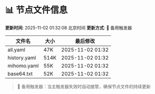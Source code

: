 # 📊 节点文件信息

**更新时间**: 2025-11-02 01:32:08 北京时间
**更新方式**: 🔄 备用触发器

| 文件名 | 大小 | 最后修改 |
|--------|------|----------|
| all.yaml | 47K | 2025-11-02 01:32 |
| history.yaml | 514K | 2025-11-02 01:32 |
| mihomo.yaml | 55K | 2025-11-02 01:32 |
| base64.txt | 52K | 2025-11-02 01:32 |

> 🔄 备用触发器：当主触发器失效时自动接管，确保节点文件的持续更新
